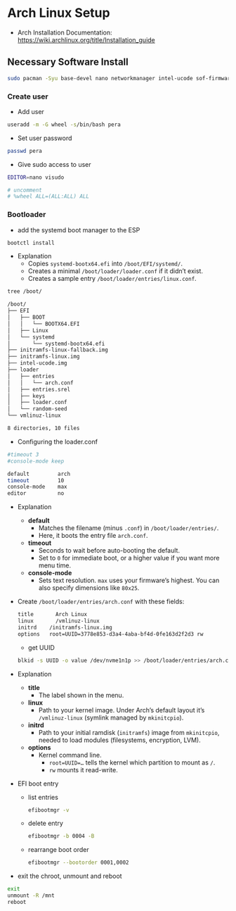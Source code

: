 # Arch Linux Setup

- Arch Installation Documentation: https://wiki.archlinux.org/title/Installation_guide

## Necessary Software Install

```bash
sudo pacman -Syu base-devel nano networkmanager intel-ucode sof-firmware efibootmgr man-db man-pages openssh wpa_supplicant
```

### Create user

- Add user

```bash
useradd -m -G wheel -s/bin/bash pera
```

- Set user password

```bash
passwd pera
```

- Give sudo access to user

```bash
EDITOR=nano visudo

# uncomment
# %wheel ALL=(ALL:ALL) ALL
```

### Bootloader

- add the systemd boot manager to the ESP

```bash
bootctl install
```

- Explanation
    - Copies `systemd-bootx64.efi` into `/boot/EFI/systemd/`.
    - Creates a minimal `/boot/loader/loader.conf` if it didn’t exist.
    - Creates a sample entry `/boot/loader/entries/linux.conf`.
    

```bash
tree /boot/

/boot/
├── EFI
│   ├── BOOT
│   │   └── BOOTX64.EFI
│   ├── Linux
│   └── systemd
│       └── systemd-bootx64.efi
├── initramfs-linux-fallback.img
├── initramfs-linux.img
├── intel-ucode.img
├── loader
│   ├── entries
│   │   └── arch.conf
│   ├── entries.srel
│   ├── keys
│   ├── loader.conf
│   └── random-seed
└── vmlinuz-linux

8 directories, 10 files
```

- Configuring the loader.conf

```bash
#timeout 3
#console-mode keep

default		    arch
timeout		    10
console-mode	max
editor		    no
```

- Explanation
    - **default**
        - Matches the filename (minus `.conf`) in `/boot/loader/entries/`.
        - Here, it boots the entry file `arch.conf`.
    - **timeout**
        - Seconds to wait before auto-booting the default.
        - Set to `0` for immediate boot, or a higher value if you want more menu time.
    - **console-mode**
        - Sets text resolution. `max` uses your firmware’s highest. You can also specify dimensions like `80x25`.
- Create `/boot/loader/entries/arch.conf` with these fields:
    
    ```bash
    title	    Arch Linux
    linux	    /vmlinuz-linux
    initrd	  /initramfs-linux.img
    options	  root=UUID=3778e853-d3a4-4aba-bf4d-0fe163d2f2d3 rw
    ```
    
    - get UUID
    
    ```bash
    blkid -s UUID -o value /dev/nvme1n1p >> /boot/loader/entries/arch.conf
    ```
    
- Explanation
    - **title**
        - The label shown in the menu.
    - **linux**
        - Path to your kernel image. Under Arch’s default layout it’s `/vmlinuz-linux` (symlink managed by `mkinitcpio`).
    - **initrd**
        - Path to your initial ramdisk (`initramfs`) image from `mkinitcpio`, needed to load modules (filesystems, encryption, LVM).
    - **options**
        - Kernel command line.
            - `root=UUID=…` tells the kernel which partition to mount as `/`.
            - `rw` mounts it read-write.
- EFI boot entry
    - list entries
        
        ```bash
        efibootmgr -v
        ```
        
    - delete entry
        
        ```bash
        efibootmgr -b 0004 -B
        ```
        
    - rearrange boot order
        
        ```bash
        efibootmgr --bootorder 0001,0002
        ```
        
- exit the chroot, unmount and reboot

```bash
exit
unmount -R /mnt
reboot
```